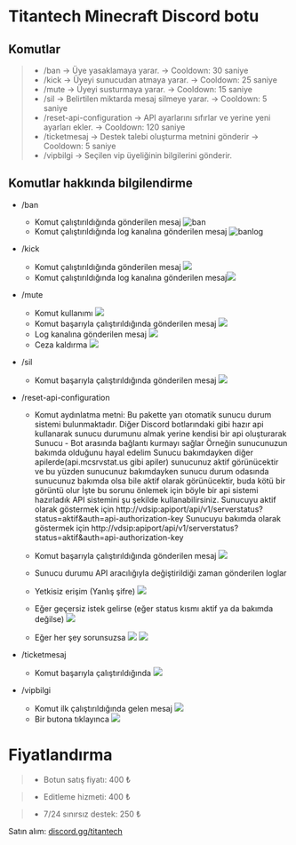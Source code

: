 # Titantech Minecraft Discord botu

## Komutlar
> - /ban -> Üye yasaklamaya yarar. -> Cooldown: 30 saniye
>- /kick -> Üyeyi sunucudan atmaya yarar. -> Cooldown: 25 saniye
>- /mute -> Üyeyi susturmaya yarar. -> Cooldown: 15 saniye
>- /sil -> Belirtilen miktarda mesaj silmeye yarar. -> Cooldown: 5 saniye 
>- /reset-api-configuration -> API ayarlarını sıfırlar ve yerine yeni ayarları ekler. -> Cooldown: 120 saniye
>- /ticketmesaj -> Destek talebi oluşturma metnini gönderir -> Cooldown: 5 saniye
>- /vipbilgi -> Seçilen vip üyeliğinin bilgilerini gönderir.

## Komutlar hakkında bilgilendirme
- /ban 
   - Komut çalıştırıldığında gönderilen mesaj
   ![ban](https://cdn.discordapp.com/attachments/1131692946916392962/1236060057377046588/ban.png?ex=6636a222&is=663550a2&hm=c35d9c52930e8a8b4a91e18899344a9101fcf54b77a71c28b7ca83060a6f6e35&)
   - Komut çalıştırıldığında log kanalına gönderilen mesaj
   ![banlog](https://cdn.discordapp.com/attachments/1131692946916392962/1236060057150427237/banlog.png?ex=6636a222&is=663550a2&hm=27eba017d50484262a084e8fd219c86abd946a478f4a4838da440cd614423d3d&)

- /kick
   -  Komut çalıştırıldığında gönderilen mesaj
  ![](https://cdn.discordapp.com/attachments/1131692946916392962/1236061491392811048/image.png?ex=6636a378&is=663551f8&hm=87d44e272fcca30b2ccf79c7b6915ae065a3e99bd15c130d8c9dc1ae9981c984&)
     - Komut çalıştırıldığında log kanalına gönderilen mesaj![](https://cdn.discordapp.com/attachments/1131692946916392962/1236061522057367633/image.png?ex=6636a37f&is=663551ff&hm=1c567168f5036a8da355d37f0dc1c18c3960e4a04584f804d153e2b5a3b6304d&)
     
- /mute 
   - Komut kullanımı
   ![](https://cdn.discordapp.com/attachments/1131692946916392962/1236061941185908746/image.png?ex=6636a3e3&is=66355263&hm=ba99fc585eb2890469c7eba1d9aa9e5329eb356daa2a93ab55b27bc277f2e546&)
   - Komut başarıyla çalıştırıldığında gönderilen mesaj
   ![](https://media.discordapp.net/attachments/1131692946916392962/1236062304219697303/image.png?ex=6636a43a&is=663552ba&hm=7664d8c63a0cbdbcc7d233b52272b4bba272a1213ff8267f22adc5a45e6e0b0a&=&format=webp&quality=lossless)
   - Log kanalına gönderilen mesaj
   ![](https://cdn.discordapp.com/attachments/1131692946916392962/1236062304609505481/image.png?ex=6636a43a&is=663552ba&hm=34eb4bc38c6147075d12e95a16a44a11ef33c6585fec8e35d22589819a7ba22a&)
   - Ceza kaldırma
   ![](https://cdn.discordapp.com/attachments/1131692946916392962/1236062627441021048/image.png?ex=6636a487&is=66355307&hm=0a84ec2389add97f08123e078d9d29e925e3d8cf7c502b264e44be3207399b78&)
- /sil
    - Komut başarıyla çalıştırıldığında gönderilen mesaj
    ![](https://cdn.discordapp.com/attachments/1131692946916392962/1236062902268723261/image.png?ex=6636a4c8&is=66355348&hm=4f59d0dae0443b36e50acf8a4431637a37a2f0fc165a51e430285992d9b2f313&)
- /reset-api-configuration
    - Komut aydınlatma metni:
       Bu pakette yarı otomatik sunucu durum sistemi bulunmaktadır.
       Diğer Discord botlarındaki gibi hazır api kullanarak sunucu durumunu almak yerine kendisi bir api oluşturarak
       Sunucu - Bot arasında bağlantı kurmayı sağlar
       Örneğin sunucunuzun bakımda olduğunu hayal edelim
       Sunucu bakımdayken diğer apilerde(api.mcsrvstat.us gibi apiler) sunucunuz aktif görünücektir ve bu yüzden sunucunuz bakımdayken sunucu durum odasında sunucunuz bakımda olsa bile aktif olarak görünücektir, buda kötü bir görüntü olur
       İşte bu sorunu önlemek için böyle bir api sistemi hazırladık
       API sistemini şu şekilde kullanabilirsiniz.
       Sunucuyu aktif olarak göstermek için
       http://vdsip:apiport/api/v1/serverstatus?status=aktif&auth=api-authorization-key 
       Sunucuyu bakımda olarak göstermek için
       http://vdsip:apiport/api/v1/serverstatus?status=aktif&auth=api-authorization-key 
       
    - Komut başarıyla çalıştırıldığında gönderilen mesaj
    ![](https://cdn.discordapp.com/attachments/1131692946916392962/1236064394555818105/image.png?ex=6636a62c&is=663554ac&hm=3a00692ddcee3415b4fbc67120947d759fa6ba596f3654050dc3db6ee3525c14&)

    - Sunucu durumu API aracılığıyla değiştirildiği zaman gönderilen loglar
    - Yetkisiz erişim (Yanlış şifre)
    ![](https://cdn.discordapp.com/attachments/1131692946916392962/1236065811165216858/image.png?ex=6636a77e&is=663555fe&hm=d6fd3472adcffcb0d220d13d52dd35b397ff72d1b7161a35acfba2268cc31927&)
    
     - Eğer geçersiz istek gelirse (eğer status kısmı aktif ya da bakımda değilse)
       ![](https://cdn.discordapp.com/attachments/1131692946916392962/1236067649574928504/image.png?ex=6636a934&is=663557b4&hm=b99842e1fa416e4a7b2b7b87ae06a67acf7e3f04c9c4d39082fb3b6930231916&)
     -  Eğer her şey sorunsuzsa 
     ![](https://cdn.discordapp.com/attachments/1131692946916392962/1236068045668225124/image.png?ex=6636a993&is=66355813&hm=1cb99c36370e72dba2f2837453c0ddaf7d43ba52c022fb7e0480ff1120afb3e0&)
     ![](https://cdn.discordapp.com/attachments/1131692946916392962/1236068153008591019/image.png?ex=6636a9ac&is=6635582c&hm=8f9c2af27c322d4e22730b22d6ec192d6ecd9ee996781c3c1708f38868807d53&)
- /ticketmesaj
     - Komut başarıyla çalıştırıldığında
     ![](https://cdn.discordapp.com/attachments/1131692946916392962/1236069029953671198/image.png?ex=6636aa7d&is=663558fd&hm=dbbc4e5c4b7524bcf6fe2f68f9cd616b3daeec4ac725fbe08e3f09052fc730b6&)

- /vipbilgi
     - Komut ilk çalıştırıldığında gelen mesaj
      ![](https://cdn.discordapp.com/attachments/1131692946916392962/1236086308686921768/image.png?ex=6636ba95&is=66356915&hm=9ff3565b543e5225f3036d0691c17d9f3cab8d49cdd3cc3ef139808cf0d93959&)
     - Bir butona tıklayınca
     ![](https://cdn.discordapp.com/attachments/1131692946916392962/1236086164159725631/image.png?ex=6636ba72&is=663568f2&hm=878cc4309067c479eafa3ee78150f60fde66d30fad7e74b7caa8c7da875d6f03&)
   
# Fiyatlandırma

> - Botun satış fiyatı: 400 ₺

> - Editleme hizmeti: 400 ₺

> - 7/24 sınırsız destek: 250 ₺

Satın alım: [discord.gg/titantech](https://discord.gg/titantech)
